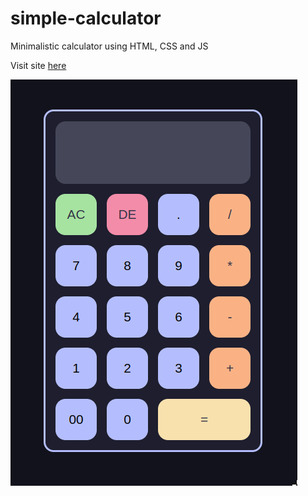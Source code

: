 # simple-calculator

Minimalistic calculator using HTML, CSS and JS

Visit site [here](https://akash2003git.github.io/simple-calculator/)

![Screenshot](screenshot.png)
